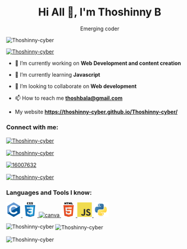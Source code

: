 <h1 align="center">Hi All 👋, I'm Thoshinny B</h1>
<p align="center">Emerging coder</p>

<p align="left"> <img src="https://komarev.com/ghpvc/?username=Thoshinny-cyber&label=Profile%20views&color=0e75b6&style=flat" alt="Thoshinny-cyber" /> </p>

<p align="left"> <p align="left"> <a href="https://github.com/ryo-ma/github-profile-trophy"><img src="https://github-profile-trophy.vercel.app/?username=Thoshinny-cyber" alt="Thoshinny-cyber" /></a> </p>
</a> </p>

<!--<p align="left"> <a href="https://twitter.com/Thoshinny-cyberS" target="blank"><img src="https://img.shields.io/twitter/follow/Thoshinny-cyberS?logo=twitter&style=for-the-badge" alt="Thoshinny-cyberS" /></a> </p>-->

- 🔭 I’m currently working on **Web Development and content creation**

- 🌱 I’m currently learning **Javascript**

- 👯 I’m looking to collaborate on **Web development**

- 📫 How to reach me **thoshbala@gmail.com**
- My website **https://thoshinny-cyber.github.io/Thoshinny-cyber/**



<h3 align="left">Connect with me:</h3>
<p align="left">
<a href="https://twitter.com/thoshinny" target="blank"><img align="center" src="https://raw.githubusercontent.com/rahuldkjain/github-profile-readme-generator/master/src/images/icons/Social/twitter.svg" alt="Thoshinny-cyber" height="30" width="40" /></a>
  
<a href="https://www.linkedin.com/in/thoshinny-b-6a278b1ab/" target="blank"><img align="center" src="https://raw.githubusercontent.com/rahuldkjain/github-profile-readme-generator/master/src/images/icons/Social/linked-in-alt.svg" alt="Thoshinny-cyber" height="30" width="40" /></a>
  
<a href="https://stackoverflow.com/users/16461094/thoshinny-b" target="blank"><img align="center" src="https://raw.githubusercontent.com/rahuldkjain/github-profile-readme-generator/master/src/images/icons/Social/stack-overflow.svg" alt="16007632" height="30" width="40" /></a>
  
<a href="https://www.hackerrank.com/Thoshinny" target="blank"><img align="center" src="https://raw.githubusercontent.com/rahuldkjain/github-profile-readme-generator/master/src/images/icons/Social/hackerrank.svg" alt="Thoshinny-cyber" height="30" width="40" /></a>
</p>

<h3 align="left">Languages and Tools I know:</h3>
<p align="left"> <a href="https://www.cprogramming.com/" target="_blank"> <img src="https://raw.githubusercontent.com/devicons/devicon/master/icons/c/c-original.svg" alt="c" width="40" height="40"/> </a> 
  <a href="https://www.w3schools.com/css/" target="_blank"> <img src="https://raw.githubusercontent.com/devicons/devicon/master/icons/css3/css3-original-wordmark.svg" alt="css3" width="40" height="40"/> </a> 
 <a href="https://www.canva.com/" target="_blank"> <img src="https://www.vhv.rs/dpng/d/209-2091166_graphic-design-software-canva-icon-hd-png-download.png" alt="canva" width="40" height="40"/> </a> 
  <a href="https://www.w3.org/html/" target="_blank"> <img src="https://raw.githubusercontent.com/devicons/devicon/master/icons/html5/html5-original-wordmark.svg" alt="html5" width="40" height="40"/> </a> 
  <!-- <a href="https://www.java.com" target="_blank"> <img src="https://raw.githubusercontent.com/devicons/devicon/master/icons/java/java-original.svg" alt="java" width="40" height="40"/> </a> <a href="https://developer.mozilla.org/en-US/docs/Web/JavaScript" target="_blank"> <img src="https://raw.githubusercontent.com/devicons/devicon/master/icons/javascript/javascript-original.svg" alt="javascript" width="40" height="40"/> </a> <a href="https://materializecss.com/" target="_blank"> <img src="https://raw.githubusercontent.com/prplx/svg-logos/5585531d45d294869c4eaab4d7cf2e9c167710a9/svg/materialize.svg" alt="materialize" width="40" height="40"/> </a> -->
  <a href="https://developer.mozilla.org/en-US/docs/Web/JavaScript" target="_blank"> <img src="https://raw.githubusercontent.com/devicons/devicon/master/icons/javascript/javascript-original.svg" alt="javascript" width="40" height="40"/> </a>
  <a href="https://www.python.org" target="_blank"> <img src="https://raw.githubusercontent.com/devicons/devicon/master/icons/python/python-original.svg" alt="python" width="40" height="40"/> </a> <!--<a href="https://reactjs.org/" target="_blank"> <img src="https://raw.githubusercontent.com/devicons/devicon/master/icons/react/react-original-wordmark.svg" alt="react" width="40" height="40"/> </a> <a href="https://sass-lang.com" target="_blank"> <img src="https://raw.githubusercontent.com/devicons/devicon/master/icons/sass/sass-original.svg" alt="sass" width="40" height="40"/> </a> --></p>

<p><img align="left" src="https://github-readme-stats.vercel.app/api/top-langs?username=Thoshinny-cyber&show_icons=true&theme=dark&title_color=fffafa&text_color=ffffff&locale=en&layout=compact" alt="Thoshinny-cyber" /></p>

<p>&nbsp;<img align="center" src="https://github-readme-stats.vercel.app/api?username=Thoshinny-cyber&show_icons=true&theme=dark&text_color=ffffff&locale=en" alt="Thoshinny-cyber" /></p>

<p><img align="center" src="https://github-readme-streak-stats.herokuapp.com/?user=Thoshinny-cyber&theme=dark" alt="Thoshinny-cyber" /></p>
